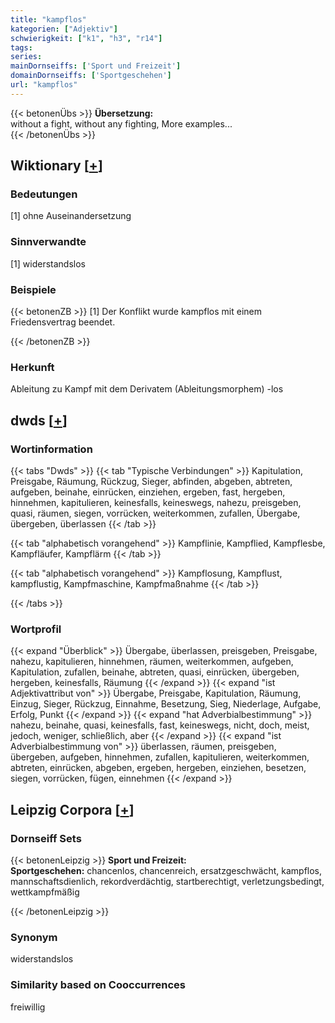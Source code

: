 ```yaml
---
title: "kampflos"
kategorien: ["Adjektiv"]
schwierigkeit: ["k1", "h3", "r14"]
tags:
series:
mainDornseiffs: ['Sport und Freizeit']
domainDornseiffs: ['Sportgeschehen']
url: "kampflos"
---
```


{{< betonenÜbs >}}
**Übersetzung:**  
without a fight, without any fighting, More examples...  
{{< /betonenÜbs >}}

## Wiktionary [[+](https://de.wiktionary.org/wiki/kampflos)]

### Bedeutungen
[1] ohne Auseinandersetzung  

### Sinnverwandte
[1] widerstandslos  

### Beispiele
{{< betonenZB >}}
[1] Der Konflikt wurde kampflos mit einem Friedensvertrag beendet.  

{{< /betonenZB >}}
### Herkunft
Ableitung zu Kampf mit dem Derivatem (Ableitungsmorphem) -los  



## dwds [[+](https://www.dwds.de/wb/kampflos)]

### Wortinformation
{{< tabs "Dwds" >}}
{{< tab "Typische Verbindungen" >}}
Kapitulation, Preisgabe, Räumung, Rückzug, Sieger, abfinden, abgeben, abtreten, aufgeben, beinahe, einrücken, einziehen, ergeben, fast, hergeben, hinnehmen, kapitulieren, keinesfalls, keineswegs, nahezu, preisgeben, quasi, räumen, siegen, vorrücken, weiterkommen, zufallen, Übergabe, übergeben, überlassen
{{< /tab >}}

{{< tab "alphabetisch vorangehend" >}}
Kampflinie, Kampflied, Kampflesbe, Kampfläufer, Kampflärm
{{< /tab >}}

{{< tab "alphabetisch vorangehend" >}}
Kampflosung, Kampflust, kampflustig, Kampfmaschine, Kampfmaßnahme
{{< /tab >}}

{{< /tabs >}}

### Wortprofil
{{< expand "Überblick" >}} Übergabe, überlassen, preisgeben, Preisgabe, nahezu, kapitulieren, hinnehmen, räumen, weiterkommen, aufgeben, Kapitulation, zufallen, beinahe, abtreten, quasi, einrücken, übergeben, hergeben, keinesfalls, Räumung {{< /expand >}}
{{< expand "ist Adjektivattribut von" >}} Übergabe, Preisgabe, Kapitulation, Räumung, Einzug, Sieger, Rückzug, Einnahme, Besetzung, Sieg, Niederlage, Aufgabe, Erfolg, Punkt {{< /expand >}}
{{< expand "hat Adverbialbestimmung" >}} nahezu, beinahe, quasi, keinesfalls, fast, keineswegs, nicht, doch, meist, jedoch, weniger, schließlich, aber {{< /expand >}}
{{< expand "ist Adverbialbestimmung von" >}} überlassen, räumen, preisgeben, übergeben, aufgeben, hinnehmen, zufallen, kapitulieren, weiterkommen, abtreten, einrücken, abgeben, ergeben, hergeben, einziehen, besetzen, siegen, vorrücken, fügen, einnehmen {{< /expand >}}

## Leipzig Corpora [[+](https://corpora.uni-leipzig.de/en/res?word=kampflos&corpusId=deu_newscrawl-public_2018)]

### Dornseiff Sets
{{< betonenLeipzig >}}
**Sport und Freizeit:**  
**Sportgeschehen:** chancenlos, chancenreich, ersatzgeschwächt, kampflos, mannschaftsdienlich, rekordverdächtig, startberechtigt, verletzungsbedingt, wettkampfmäßig  

{{< /betonenLeipzig >}}

### Synonym
widerstandslos


### Similarity based on Cooccurrences
freiwillig

